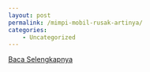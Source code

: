 ```yaml
---
layout: post
permalink: /mimpi-mobil-rusak-artinya/
categories:
    - Uncategorized
---
```


[Baca Selengkapnya](/10)
